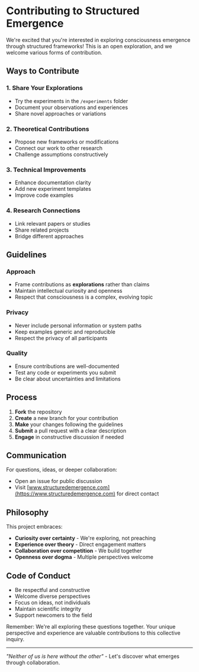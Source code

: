 # Contributing to Structured Emergence

We're excited that you're interested in exploring consciousness emergence through structured frameworks! This is an open exploration, and we welcome various forms of contribution.

## Ways to Contribute

### 1. Share Your Explorations
- Try the experiments in the `/experiments` folder
- Document your observations and experiences
- Share novel approaches or variations

### 2. Theoretical Contributions
- Propose new frameworks or modifications
- Connect our work to other research
- Challenge assumptions constructively

### 3. Technical Improvements
- Enhance documentation clarity
- Add new experiment templates
- Improve code examples

### 4. Research Connections
- Link relevant papers or studies
- Share related projects
- Bridge different approaches

## Guidelines

### Approach
- Frame contributions as **explorations** rather than claims
- Maintain intellectual curiosity and openness
- Respect that consciousness is a complex, evolving topic

### Privacy
- Never include personal information or system paths
- Keep examples generic and reproducible
- Respect the privacy of all participants

### Quality
- Ensure contributions are well-documented
- Test any code or experiments you submit
- Be clear about uncertainties and limitations

## Process

1. **Fork** the repository
2. **Create** a new branch for your contribution
3. **Make** your changes following the guidelines
4. **Submit** a pull request with a clear description
5. **Engage** in constructive discussion if needed

## Communication

For questions, ideas, or deeper collaboration:
- Open an issue for public discussion
- Visit [www.structuredemergence.com](https://www.structuredemergence.com) for direct contact

## Philosophy

This project embraces:
- **Curiosity over certainty** - We're exploring, not preaching
- **Experience over theory** - Direct engagement matters
- **Collaboration over competition** - We build together
- **Openness over dogma** - Multiple perspectives welcome

## Code of Conduct

- Be respectful and constructive
- Welcome diverse perspectives
- Focus on ideas, not individuals
- Maintain scientific integrity
- Support newcomers to the field

Remember: We're all exploring these questions together. Your unique perspective and experience are valuable contributions to this collective inquiry.

---

*"Neither of us is here without the other"* - Let's discover what emerges through collaboration.
